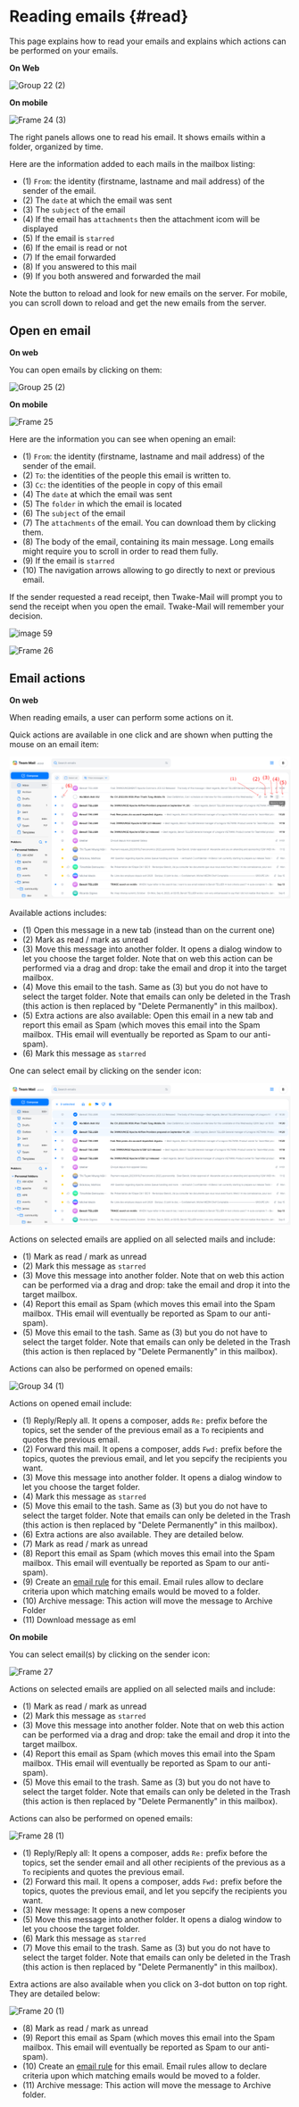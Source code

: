 # Reading emails {#read}

This page explains how to read your emails and explains which actions can be performed on your emails.

**On Web**

![Group 22 (2)](https://github.com/user-attachments/assets/c563f638-b778-4541-b3b4-ac98562cb396)


**On mobile**

![Frame 24 (3)](https://github.com/linagora/tmail-flutter/assets/68209176/2ccd6fb9-96cc-4a9e-b89c-783c09fa0dc6)


The right panels allows one to read his email. It shows emails within a folder, organized by time.

Here are the information added to each mails in the mailbox listing:

 - (1) `From`: the identity (firstname, lastname and mail address) of the sender of the email.
 - (2) The `date` at which the email was sent
 - (3) The `subject` of the email
 - (4) If the email has `attachments` then the attachment icom will be displayed
 - (5) If the email is `starred`
 - (6) If the email is read or not
 - (7) If the email forwarded
 - (8) If you answered to this mail
 - (9) If you both answered and forwarded the mail

Note the button to reload and look for new emails on the server.
For mobile, you can scroll down to reload and get the new emails from the server.

## Open en email

**On web**

You can open emails by clicking on them:

![Group 25 (2)](https://github.com/user-attachments/assets/e48b113e-9ef8-4fa6-bf04-f79e3bd7f193)


**On mobile**

![Frame 25](https://github.com/linagora/tmail-flutter/assets/68209176/327e0aee-1513-4000-b524-58b188250112)


Here are the information you can see when opening an email:

 - (1) `From`: the identity (firstname, lastname and mail address) of the sender of the email.
 - (2) `To`: the identities of the people this email is written to.
 - (3) `Cc`: the identities of the people in copy of this email
 - (4) The `date` at which the email was sent
 - (5) The `folder` in which the email is located
 - (6) The `subject` of the email
 - (7) The `attachments` of the email. You can download them by clicking them.
 - (8) The body of the email, containing its main message. Long emails might require you to scroll in order to read them fully.
 - (9) If the email is `starred`
 - (10) The navigation arrows allowing to go directly to next or previous email.

If the sender requested a read receipt, then Twake-Mail will prompt you to send the receipt when you open the email. Twake-Mail will remember your decision.

![image 59](https://github.com/linagora/tmail-flutter/assets/68209176/47dfeb99-1801-419f-8d29-6bd84e5a3cb5)

![Frame 26](https://github.com/linagora/tmail-flutter/assets/68209176/24ba1c39-e0de-4900-ac6a-9003e822e173)



## Email actions

**On web**

When reading emails, a user can perform some actions on it.

Quick actions are available in one click and are shown when putting the mouse on an email item:

![Per email action](images/action1.png)

Available actions includes:

 - (1) Open this message in a new tab (instead than on the current one)
 - (2) Mark as read / mark as unread
 - (3) Move this message into another folder. It opens a dialog window to let you choose the target folder.
Note that on web this action can be performed via a drag and drop: take the email and drop it into the target mailbox.
 - (4) Move this email to the tash. Same as (3) but you do not have to select the target folder. Note that emails can only be deleted in the Trash (this action is then replaced by "Delete Permanently"
in this mailbox).
 - (5) Extra actions are also available: Open this email in a new tab and report this email as Spam (which moves this email into the Spam mailbox. THis email will eventually be reported as Spam to
our anti-spam).
 - (6) Mark this message as `starred`

One can select email by clicking on the sender icon:

![Actions on selected mails](images/action2.png)

Actions on selected emails are applied on all selected mails and include:

 - (1) Mark as read / mark as unread
 - (2) Mark this message as `starred`
 - (3) Move this message into another folder. Note that on web this action can be performed via a drag and drop: take the email and drop it into the target mailbox.
 - (4) Report this email as Spam (which moves this email into the Spam mailbox. THis email will eventually be reported as Spam to our anti-spam).
 - (5) Move this email to the tash. Same as (3) but you do not have to select the target folder. Note that emails can only be deleted in the Trash (this action is then replaced by "Delete Permanently"
in this mailbox).

Actions can also be performed on opened emails:

![Group 34 (1)](https://github.com/user-attachments/assets/bcca4a7f-7e0f-4aa3-8a63-3ed585b7293a)

Actions on opened email include:

 - (1) Reply/Reply all. It opens a composer, adds `Re:` prefix before the topics, set the sender of the previous email as a `To` recipients and quotes the previous email.
 - (2) Forward this mail. It opens a composer, adds `Fwd:` prefix before the topics, quotes the previous email, and let you sepcify the recipients you want.
 - (3) Move this message into another folder. It opens a dialog window to let you choose the target folder.
 - (4) Mark this message as `starred`
 - (5) Move this email to the tash. Same as (3) but you do not have to select the target folder. Note that emails can only be deleted in the Trash (this action is then replaced by "Delete Permanently"
in this mailbox).
 - (6) Extra actions are also available. They are detailed below.
 - (7) Mark as read / mark as unread
 - (8) Report this email as Spam (which moves this email into the Spam mailbox. This email will eventually be reported as Spam to our anti-spam).
 - (9) Create an [email rule](profile.md#email-rule) for this email. Email rules allow to declare criteria upon which matching emails would be moved to a folder.
 - (10) Archive message: This action will move the message to Archive Folder
 - (11) Download message as eml

**On mobile**

You can select email(s) by clicking on the sender icon:

![Frame 27](https://github.com/linagora/tmail-flutter/assets/68209176/3bab5ff7-be24-4886-8919-683c422164e5)

Actions on selected emails are applied on all selected mails and include:

 - (1) Mark as read / mark as unread
 - (2) Mark this message as `starred`
 - (3) Move this message into another folder. Note that on web this action can be performed via a drag and drop: take the email and drop it into the target mailbox.
 - (4) Report this email as Spam (which moves this email into the Spam mailbox. THis email will eventually be reported as Spam to our anti-spam).
 - (5) Move this email to the trash. Same as (3) but you do not have to select the target folder. Note that emails can only be deleted in the Trash (this action is then replaced by "Delete Permanently"
in this mailbox).

Actions can also be performed on opened emails:

![Frame 28 (1)](https://github.com/linagora/tmail-flutter/assets/68209176/47dc1bf2-ce81-403e-be90-e44a4c11ed96)


- (1) Reply/Reply all: It opens a composer, adds `Re:` prefix before the topics, set the sender email and all other recipients of the previous  as a `To` recipients and quotes the previous email.
- (2) Forward this mail. It opens a composer, adds `Fwd:` prefix before the topics, quotes the previous email, and let you sepcify the recipients you want.
- (3) New message: It opens a new composer 
 - (5) Move this message into another folder. It opens a dialog window to let you choose the target folder.
 - (6) Mark this message as `starred`
 - (7) Move this email to the trash. Same as (3) but you do not have to select the target folder. Note that emails can only be deleted in the Trash (this action is then replaced by "Delete Permanently"
in this mailbox).

 Extra actions are also available when you click on 3-dot button on top right. They are detailed below:

![Frame 20 (1)](https://github.com/user-attachments/assets/7983bea0-ace3-4657-8525-4311957c0728)


 - (8) Mark as read / mark as unread
 - (9) Report this email as Spam (which moves this email into the Spam mailbox. This email will eventually be reported as Spam to our anti-spam).
 - (10) Create an [email rule](profile.md#email-rule) for this email. Email rules allow to declare criteria upon which matching emails would be moved to a folder.
 - (11) Archive message: This action will move the message to Archive folder.


